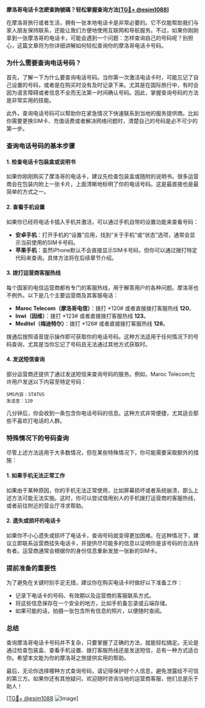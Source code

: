 **摩洛哥电话卡怎麽查詢號碼？轻松掌握查询方法[[TG💪+ @esim1088](https://t.me/s/esim1088)]**

在摩洛哥旅行或者生活，拥有一张本地电话卡是非常必要的。它不仅能帮助我们与家人朋友保持联系，还能让我们方便地使用互联网和导航服务。不过，如果你刚刚拿到一张摩洛哥的电话卡，可能会遇到一个问题：怎样查询自己的号码呢？别担心，这篇文章将为你详细讲解如何轻松查询你的摩洛哥电话卡号码。

### 为什么需要查询电话号码？

首先，了解一下为什么要查询电话号码。当你第一次激活电话卡时，可能忘记了自己设置的号码，或者是在购买时没有及时记录下来。尤其是在国际旅行中，有时会因为语言障碍或者信息不全而无法第一时间确认号码。因此，掌握查询号码的方法是非常实用的技能。

此外，查询电话号码可以帮助你在紧急情况下快速联系到当地的服务提供商。比如你需要更换SIM卡、充值话费或者解决网络问题时，清楚自己的号码是必不可少的第一步。

### 查询电话号码的基本步骤

#### 1. 检查电话卡包装盒或说明书
如果你刚刚购买了摩洛哥的电话卡，建议先检查包装盒或随附的说明书。很多运营商会在包装内附上一张卡片，上面清晰地标明了你的电话号码。这是最直接也是最简单的方式之一。

#### 2. 查看手机设置
如果你已经将电话卡插入手机并激活，可以通过手机自带的设置功能来查看号码：

- **安卓手机**：打开手机的“设置”应用，找到“关于手机”或“状态”选项，通常会显示当前使用的SIM卡号码。
- **苹果手机**：虽然iPhone默认不会直接显示SIM卡号码，但你可以通过拨打特定代码来查询。具体方法将在后续章节介绍。

#### 3. 拨打运营商客服热线
每个国家的电信运营商都有专门的客服热线，用于解答用户的各种问题。摩洛哥也不例外。以下是几个主要运营商及其客服电话：

- **Maroc Telecom（摩洛哥电信）**：拨打 *120# 或者直接拨打客服热线 **120**。
- **Inwi（因维）**：拨打 *123# 或者直接拨打客服热线 **123**。
- **Meditel（梅迪特尔）**：拨打 *126# 或者直接拨打客服热线 **126**。

拨通后按照语音提示操作即可获取你的电话号码。这种方法适用于任何情况下的号码查询，尤其是当你忘记了号码且无法通过其他方式获取时。

#### 4. 发送短信查询
部分运营商还提供了通过发送短信来查询号码的服务。例如，Maroc Telecom允许用户发送以下内容至特定号码：

```
SMS内容：STATUS
发送至：120
```

几分钟后，你会收到一条包含你电话号码的信息。这种方式非常便捷，尤其适合那些不喜欢打电话的人群。

### 特殊情况下的号码查询

尽管上述方法适用于大多数情况，但在某些特殊情况下，你可能需要采取额外的措施：

#### 1. 如果手机无法正常工作
如果由于某种原因，你的手机无法正常使用，比如屏幕损坏或者系统崩溃，那么上述方法可能无法实施。这时，你可以尝试借用别人的手机拨打运营商的客服热线，或者前往附近的营业厅寻求帮助。

#### 2. 遗失或损坏的电话卡
如果你不小心遗失或损坏了电话卡，查询号码就变得更加困难。在这种情况下，建议立即联系运营商挂失电话卡，并提供尽可能多的信息以证明你是该号码的合法持有者。运营商通常会根据你的身份信息重新发放一张新的SIM卡。

### 提前准备的重要性

为了避免在关键时刻手足无措，建议你在购买电话卡时做好以下准备工作：

- 记录下电话卡的号码、有效期以及运营商的客服联系方式。
- 将这些信息保存在一个安全的地方，比如手机备忘录或云端存储。
- 如果可能的话，拍摄一张包含所有信息的照片，以便随时查阅。

### 总结

查询摩洛哥电话卡号码并不复杂，只要掌握了正确的方法，就能轻松搞定。无论是通过检查包装盒、查看手机设置、拨打客服热线还是发送短信，总有一种方式适合你。希望本文能为你的摩洛哥之旅提供实用的帮助。

最后，无论你选择哪种方式查询号码，请记得保护好个人信息，避免泄露给不可信的第三方。如果你还有其他疑问，欢迎随时咨询当地的运营商客服，他们总是乐于助人！

[[TG💪+ @esim1088](https://t.me/s/esim1088) ![Image](https://i.postimg.cc/4NQfJmqS/Snipaste-2025-05-13-00-14-12.png)]